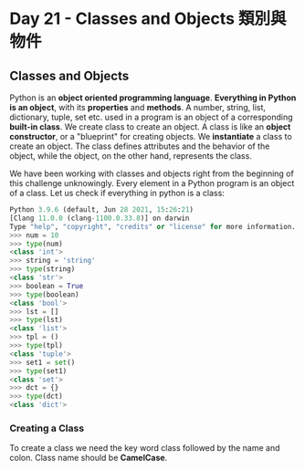 # Day 21 - Classes and Objects 類別與物件

## Classes and Objects

Python is an **object oriented programming language**. **Everything in Python is an object**, with its **properties** and **methods**. A number, string, list, dictionary, tuple, set etc. used in a program is an object of a corresponding **built-in class**. We create class to create an object. A class is like an **object constructor**, or a "blueprint" for creating objects. We **instantiate** a class to create an object. The class defines attributes and the behavior of the object, while the object, on the other hand, represents the class.

We have been working with classes and objects right from the beginning of this challenge unknowingly. Every element in a Python program is an object of a class. Let us check if everything in python is a class:

```py
Python 3.9.6 (default, Jun 28 2021, 15:26:21)
[Clang 11.0.0 (clang-1100.0.33.8)] on darwin
Type "help", "copyright", "credits" or "license" for more information.
>>> num = 10
>>> type(num)
<class 'int'>
>>> string = 'string'
>>> type(string)
<class 'str'>
>>> boolean = True
>>> type(boolean)
<class 'bool'>
>>> lst = []
>>> type(lst)
<class 'list'>
>>> tpl = ()
>>> type(tpl)
<class 'tuple'>
>>> set1 = set()
>>> type(set1)
<class 'set'>
>>> dct = {}
>>> type(dct)
<class 'dict'>
```

### Creating a Class

To create a class we need the key word class followed by the name and colon. Class name should be **CamelCase**.

